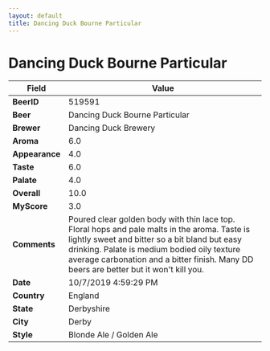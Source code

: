 ```yaml
---
layout: default
title: Dancing Duck Bourne Particular
---
```


# Dancing Duck Bourne Particular

| Field         | Value     |
|---------------|-----------|
| **BeerID** | 519591 |
| **Beer** | Dancing Duck Bourne Particular |
| **Brewer** | Dancing Duck Brewery |
| **Aroma** | 6.0 |
| **Appearance** | 4.0 |
| **Taste** | 6.0 |
| **Palate** | 4.0 |
| **Overall** | 10.0 |
| **MyScore** | 3.0 |
| **Comments** | Poured clear golden body with thin lace top. Floral hops and pale malts in the aroma. Taste is lightly sweet and bitter so a bit bland but easy drinking. Palate is medium bodied oily texture average carbonation and a bitter finish. Many DD beers are better but it won't kill you. |
| **Date** | 10/7/2019 4:59:29 PM |
| **Country** | England |
| **State** | Derbyshire |
| **City** | Derby |
| **Style** | Blonde Ale / Golden Ale |
